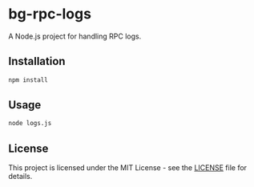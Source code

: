 # bg-rpc-logs

A Node.js project for handling RPC logs.

## Installation

```bash
npm install
```

## Usage

```bash
node logs.js
```

## License

This project is licensed under the MIT License - see the [LICENSE](LICENSE) file for details. 